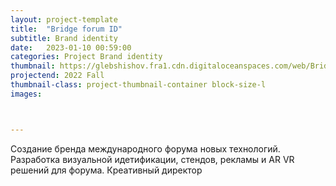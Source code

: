 ```yaml
---
layout: project-template
title:  "Bridge forum ID"
subtitle: Brand identity
date:   2023-01-10 00:59:00
categories: Project Brand identity
thumbnail: https://glebshishov.fra1.cdn.digitaloceanspaces.com/web/Bridge-ID/Bridge-ID-Thumbnail.png
projectend: 2022 Fall
thumbnail-class: project-thumbnail-container block-size-l
images:



---
```


Создание бренда международного форума новых технологий. Разработка визуальной идетификации, стендов, рекламы и AR VR решений для форума.
Креативный директор